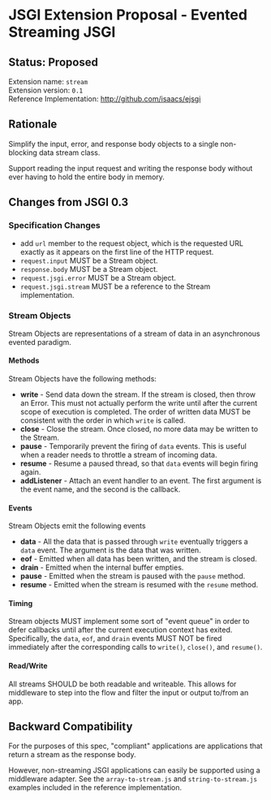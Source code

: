 # JSGI Extension Proposal - Evented Streaming JSGI

## Status: Proposed

Extension name: `stream`  
Extension version: `0.1`  
Reference Implementation: <http://github.com/isaacs/ejsgi>

## Rationale

Simplify the input, error, and response body objects to a single non-blocking data stream class.

Support reading the input request and writing the response body without ever having to hold the entire body in memory.

## Changes from JSGI 0.3

### Specification Changes

* add `url` member to the request object, which is the requested URL exactly as it appears on the first line of the HTTP request.
* `request.input` MUST be a Stream object.
* `response.body` MUST be a Stream object.
* `request.jsgi.error` MUST be a Stream object.
* `request.jsgi.stream` MUST be a reference to the Stream implementation.

### Stream Objects

Stream Objects are representations of a stream of data in an asynchronous evented paradigm.

#### Methods

Stream Objects have the following methods:

* **write** - Send data down the stream.  If the stream is closed, then throw an Error.  This must not actually perform the write until after the current scope of execution is completed.  The order of written data MUST be consistent with the order in which `write` is called.
* **close** - Close the stream.  Once closed, no more data may be written to the Stream.
* **pause** - Temporarily prevent the firing of `data` events.  This is useful when a reader needs to throttle a stream of incoming data.
* **resume** - Resume a paused thread, so that `data` events will begin firing again.
* **addListener** - Attach an event handler to an event.  The first argument is the event name, and the second is the callback.

#### Events

Stream Objects emit the following events

* **data** - All the data that is passed through `write` eventually triggers a `data` event.  The argument is the data that was written.
* **eof** - Emitted when all data has been written, and the stream is closed.
* **drain** - Emitted when the internal buffer empties.
* **pause** - Emitted when the stream is paused with the `pause` method.
* **resume** - Emitted when the stream is resumed with the `resume` method.

#### Timing

Stream objects MUST implement some sort of "event queue" in order to defer callbacks until after the current execution context has exited.  Specifically, the `data`, `eof`, and `drain` events MUST NOT be fired immediately after the corresponding calls to `write()`, `close()`, and `resume()`.

#### Read/Write

All streams SHOULD be both readable and writeable.  This allows for middleware to step into the flow and filter the input or output to/from an app.

## Backward Compatibility

For the purposes of this spec, "compliant" applications are applications that return a stream as the response body.

However, non-streaming JSGI applications can easily be supported using a middleware adapter.  See the `array-to-stream.js` and `string-to-stream.js` examples included in the reference implementation.
